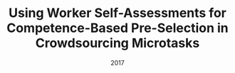 ---
title: "Using Worker Self-Assessments for Competence-Based Pre-Selection in Crowdsourcing Microtasks"
collection: publications
permalink: /publication/2017-DBLP:journals_tochi_GadirajuFKSD17
date: 2017
venue: 'nan'
---